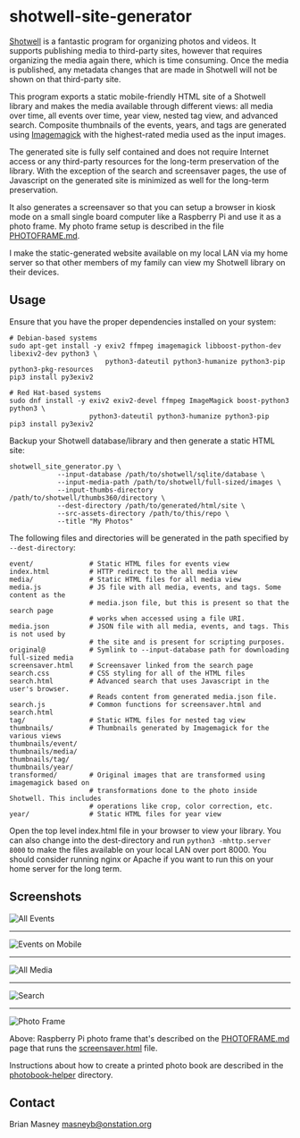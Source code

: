 # shotwell-site-generator

[Shotwell](https://wiki.gnome.org/Apps/Shotwell) is a fantastic program for organizing photos
and videos. It supports publishing media to third-party sites, however that requires
organizing the media again there, which is time consuming. Once the media is published, any
metadata changes that are made in Shotwell will not be shown on that third-party site.

This program exports a static mobile-friendly HTML site of a Shotwell library and makes the
media available through different views: all media over time, all events over time, year view,
nested tag view, and advanced search. Composite thumbnails of the events, years, and tags are
generated using [Imagemagick](https://imagemagick.org/index.php) with the highest-rated media
used as the input images.

The generated site is fully self contained and does not require Internet access or any
third-party resources for the long-term preservation of the library. With the exception of the
search and screensaver pages, the use of Javascript on the generated site is minimized as well
for the long-term preservation.

It also generates a screensaver so that you can setup a browser in kiosk mode on a small single
board computer like a Raspberry Pi and use it as a photo frame. My photo frame setup is described
in the file [PHOTOFRAME.md](PHOTOFRAME.md).

I make the static-generated website available on my local LAN via my home server so that other
members of my family can view my Shotwell library on their devices. 

## Usage

Ensure that you have the proper dependencies installed on your system:

    # Debian-based systems
    sudo apt-get install -y exiv2 ffmpeg imagemagick libboost-python-dev libexiv2-dev python3 \
                            python3-dateutil python3-humanize python3-pip python3-pkg-resources
    pip3 install py3exiv2
    
    # Red Hat-based systems
    sudo dnf install -y exiv2 exiv2-devel ffmpeg ImageMagick boost-python3 python3 \
                        python3-dateutil python3-humanize python3-pip
    pip3 install py3exiv2

Backup your Shotwell database/library and then generate a static HTML site:

    shotwell_site_generator.py \
                --input-database /path/to/shotwell/sqlite/database \
                --input-media-path /path/to/shotwell/full-sized/images \
                --input-thumbs-directory /path/to/shotwell/thumbs360/directory \
                --dest-directory /path/to/generated/html/site \
                --src-assets-directory /path/to/this/repo \
                --title "My Photos"

The following files and directories will be generated in the path specified by
`--dest-directory`:

    event/              # Static HTML files for events view
    index.html          # HTTP redirect to the all media view
    media/              # Static HTML files for all media view
    media.js            # JS file with all media, events, and tags. Some content as the
                        # media.json file, but this is present so that the search page
                        # works when accessed using a file URI.
    media.json          # JSON file with all media, events, and tags. This is not used by
                        # the site and is present for scripting purposes.
    original@           # Symlink to --input-database path for downloading full-sized media
    screensaver.html    # Screensaver linked from the search page
    search.css          # CSS styling for all of the HTML files
    search.html         # Advanced search that uses Javascript in the user's browser.
                        # Reads content from generated media.json file.
    search.js           # Common functions for screensaver.html and search.html
    tag/                # Static HTML files for nested tag view
    thumbnails/         # Thumbnails generated by Imagemagick for the various views
    thumbnails/event/
    thumbnails/media/
    thumbnails/tag/
    thumbnails/year/
    transformed/        # Original images that are transformed using imagemagick based on
                        # transformations done to the photo inside Shotwell. This includes
                        # operations like crop, color correction, etc.
    year/               # Static HTML files for year view

Open the top level index.html file in your browser to view your library. You can also change
into the dest-directory and run `python3 -mhttp.server 8000` to make the files available on your
local LAN over port 8000. You should consider running nginx or Apache if you want to run this
on your home server for the long term.

## Screenshots

![All Events](screenshots/all_events.png?raw=1)

---

![Events on Mobile](screenshots/mobile-event-view-350x.png?raw=1)

---

![All Media](screenshots/all_media.png?raw=1)

---

![Search](screenshots/search.png?raw=1)

---

![Photo Frame](screenshots/photoframe-front.jpg?raw=1)

Above: Raspberry Pi photo frame that's described on the [PHOTOFRAME.md](PHOTOFRAME.md) page that
runs the [screensaver.html](screensaver.html) file.

Instructions about how to create a printed photo book are described in the
[photobook-helper](photobook-helper/README.md) directory.

## Contact

Brian Masney [masneyb@onstation.org](mailto:masneyb@onstation.org)
